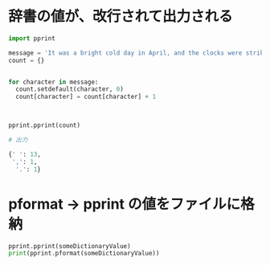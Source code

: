 # 辞書の値が、改行されて出力される

```py
import pprint

message = 'It was a bright cold day in April, and the clocks were striking thirteen.'
count = {}


for character in message:
  count.setdefault(character, 0)
  count[character] = count[character] + 1



pprint.pprint(count)
```




```py
# 出力

{' ': 13,
 ',': 1,
  '.': 1}

```




# pformat  → pprint の値をファイルに格納


```py
pprint.pprint(someDictionaryValue)
print(pprint.pformat(someDictionaryValue))
```
